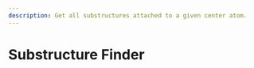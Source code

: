 ```yaml
---
description: Get all substructures attached to a given center atom.
---
```


# Substructure Finder

